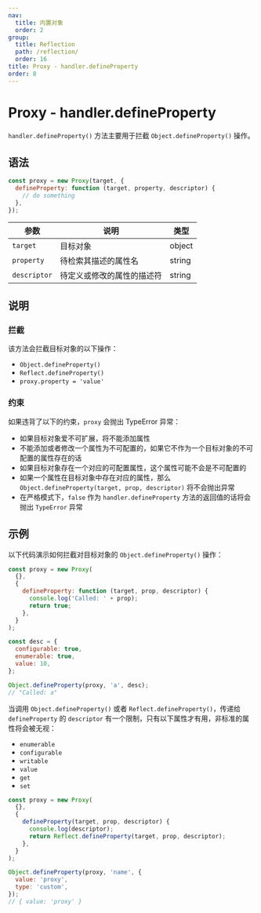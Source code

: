 ```yaml
---
nav:
  title: 内置对象
  order: 2
group:
  title: Reflection
  path: /reflection/
  order: 16
title: Proxy - handler.defineProperty
order: 8
---
```


# Proxy - handler.defineProperty

`handler.defineProperty()` 方法主要用于拦截 `Object.defineProperty()` 操作。

## 语法

```js
const proxy = new Proxy(target, {
  defineProperty: function (target, property, descriptor) {
    // do something
  },
});
```

| 参数         | 说明                       | 类型   |
| ------------ | -------------------------- | ------ |
| `target`     | 目标对象                   | object |
| `property`   | 待检索其描述的属性名       | string |
| `descriptor` | 待定义或修改的属性的描述符 | string |

## 说明

### 拦截

该方法会拦截目标对象的以下操作：

- `Object.defineProperty()`
- `Reflect.defineProperty()`
- `proxy.property = 'value'`

### 约束

如果违背了以下的约束，`proxy` 会抛出 TypeError 异常：

- 如果目标对象爱不可扩展，将不能添加属性
- 不能添加或者修改一个属性为不可配置的，如果它不作为一个目标对象的不可配置的属性存在的话
- 如果目标对象存在一个对应的可配置属性，这个属性可能不会是不可配置的
- 如果一个属性在目标对象中存在对应的属性，那么 `Object.defineProperty(target, prop, descriptor)` 将不会抛出异常
- 在严格模式下，`false` 作为 `handler.defineProperty` 方法的返回值的话将会抛出 `TypeError` 异常

## 示例

以下代码演示如何拦截对目标对象的 `Object.defineProperty()` 操作：

```js
const proxy = new Proxy(
  {},
  {
    defineProperty: function (target, prop, descriptor) {
      console.log('Called: ' + prop);
      return true;
    },
  }
);

const desc = {
  configurable: true,
  enumerable: true,
  value: 10,
};

Object.defineProperty(proxy, 'a', desc);
// "Called: a"
```

当调用 `Object.defineProperty()` 或者 `Reflect.defineProperty()`，传递给 `defineProperty` 的 `descriptor` 有一个限制，只有以下属性才有用，非标准的属性将会被无视：

- `enumerable`
- `configurable`
- `writable`
- `value`
- `get`
- `set`

```js
const proxy = new Proxy(
  {},
  {
    defineProperty(target, prop, descriptor) {
      console.log(descriptor);
      return Reflect.defineProperty(target, prop, descriptor);
    },
  }
);

Object.defineProperty(proxy, 'name', {
  value: 'proxy',
  type: 'custom',
});
// { value: 'proxy' }
```
